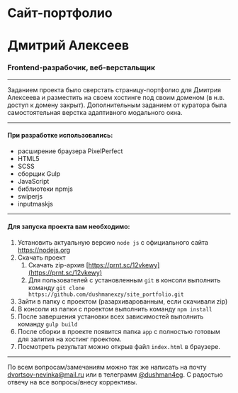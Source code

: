 # Сайт-портфолио
# Дмитрий Алексеев
### Frontend-разрабочик, веб-верстальщик
___
Заданием проекта было сверстать страницу-портфолио для Дмитрия Алексеева и разместить на своем хостинге под своим доменом (в н.в. доступ к домену закрыт). 
Дополнительным заданием от куратора была самостоятельная верстка адаптивного модального окна.
___

#### При разработке использовались:
- расширение браузера PixelPerfect
- HTML5
- SCSS
- сборщик Gulp
- JavaScript
- библиотеки npmjs
- swiperjs
- inputmaskjs
___

#### Для запуска проекта вам необходимо:
1. Установить актуальную версию `node js` с официального сайта https://nodejs.org
2. Скачать проект
    1. Скачать zip-архив [https://prnt.sc/12vkewy](https://prnt.sc/12vkewy)
    2. Для пользователей с установленным `git` в консоли выполнить команду `git clone https://github.com/dushmanexzy/site_portfolio.git`
3. Зайти в папку с проектом (разархиварованным, если скачивали zip)
4. В консоли из папки с проектом выполнить команду `npm install`
5. После завершения установки всех зависимостей выполнить команду `gulp build`
6. После сборки в проекте появится папка `app` c полностью готовым для залития на хостинг проектом.
7. Посмотреть результат можно открыв файл `index.html` в браузере.
___

По всем вопросам/замечаниям можно так же написать на почту <dvortsov-nevinka@mail.ru> или в телеграмм [@dushman4eg](https://t.me/dushman4eg). С радостью отвечу на все вопросы/внесу коррективы.
